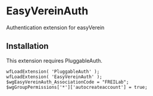 # EasyVereinAuth
Authentication extension for easyVerein

## Installation
This extension requires PluggableAuth.

```
wfLoadExtension( 'PluggableAuth' );
wfLoadExtension( 'EasyVereinAuth' );
$wgEasyVereinAuth_AssociationCode = "FREILab";
$wgGroupPermissions['*']['autocreateaccount'] = true;
```
